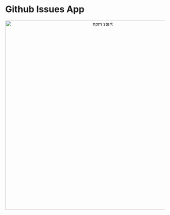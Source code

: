 # Github Issues App

<p align='center'>
    <img src='https://ibb.co/RvFVFx6' width='600' alt='npm start'>
</p>
